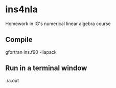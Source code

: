 # ins4nla
Homework in IG's numerical linear algebra course

Compile
-------
gfortran ins.f90 -llapack

Run in a terminal window
------------------------
./a.out 

